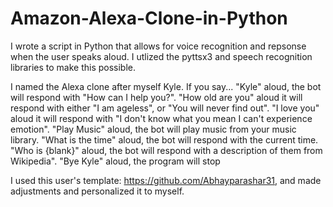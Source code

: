 # Amazon-Alexa-Clone-in-Python
I wrote a script in Python that allows for voice recognition and repsonse when the user speaks aloud.
I utlized the pyttsx3 and speech recognition libraries to make this possible.

I named the Alexa clone after myself Kyle.
If you say...
"Kyle" aloud, the bot will respond with "How can I help you?". 
"How old are you" aloud it will respond with either "I am ageless", or "You will never find out".
"I love you" aloud it will respond with "I don't know what you mean I can't experience emotion".
"Play Music" aloud, the bot will play music from your music library.
"What is the time" aloud, the bot will respond with the current time.
"Who is {blank}" aloud, the bot will respond with a description of them from Wikipedia".
"Bye Kyle" aloud, the program will stop

I used this user's template: https://github.com/Abhayparashar31, and made adjustments and personalized it to myself.
